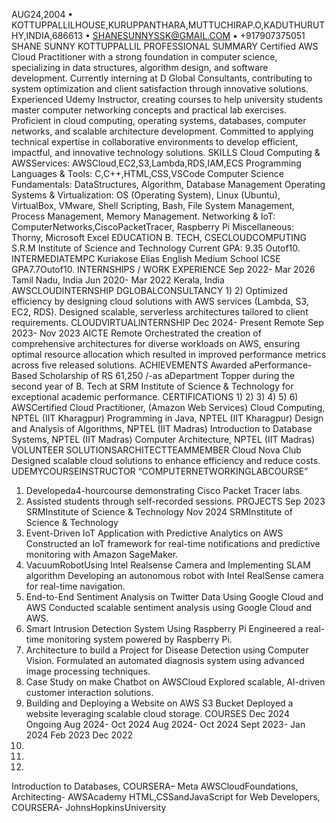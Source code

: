 AUG24,2004 • KOTTUPPALLILHOUSE,KURUPPANTHARA,MUTTUCHIRAP.O,KADUTHURUTHY,INDIA,686613 •
 SHANESUNNYSSK@GMAIL.COM • +917907375051
 SHANE SUNNY KOTTUPPALLIL
 PROFESSIONAL SUMMARY
 Certified AWS Cloud Practitioner with a strong foundation in computer science, specializing in data structures, algorithm design, and
 software development. Currently interning at D Global Consultants, contributing to system optimization and client satisfaction through
 innovative solutions. Experienced Udemy Instructor, creating courses to help university students master computer networking concepts and
 practical lab exercises. Proficient in cloud computing, operating systems, databases, computer networks, and scalable architecture
 development. Committed to applying technical expertise in collaborative environments to develop efficient, impactful, and innovative
 technology solutions.
 SKILLS
 Cloud Computing & AWSServices: AWSCloud,EC2,S3,Lambda,RDS,IAM,ECS
 Programming Languages & Tools: C,C++,HTML,CSS,VSCode
 Computer Science Fundamentals: DataStructures, Algorithm, Database Management
 Operating Systems & Virtualization: OS (Operating System), Linux (Ubuntu), VirtualBox, VMware, Shell Scripting, Bash, File System
 Management, Process Management, Memory Management.
 Networking & IoT: ComputerNetworks,CiscoPacketTracer, Raspberry Pi
 Miscellaneous: Thorny, Microsoft Excel
 EDUCATION
 B. TECH, CSECLOUDCOMPUTING
 S.R.M Institute of Science and Technology
 Current GPA: 9.35 Outof10.
 INTERMEDIATEMPC
 Kuriakose Elias English Medium School ICSE
 GPA7.7Outof10.
 INTERNSHIPS / WORK EXPERIENCE
 Sep 2022- Mar 2026
 Tamil Nadu, India
 Jun 2020- Mar 2022
 Kerala, India
 AWSCLOUDINTERNSHIP
 DGLOBALCONSULTANCY
 1)
 2)
 Optimized efficiency by designing cloud solutions with AWS services (Lambda, S3, EC2, RDS).
 Designed scalable, serverless architectures tailored to client requirements.
 CLOUDVIRTUALINTERNSHIP
 Dec 2024- Present
 Remote
 Sep 2023- Nov 2023
 AICTE
 Remote
 Orchestrated the creation of comprehensive architectures for diverse workloads on AWS, ensuring optimal resource allocation which
 resulted in improved performance metrics across five released solutions.
ACHIEVEMENTS
 Awarded aPerformance-Based Scholarship of RS 61,250 /-as aDepartment Topper during the second year of B. Tech at SRM
 Institute of Science & Technology for exceptional academic performance.
 CERTIFICATIONS
 1)
 2)
 3)
 4)
 5)
 6)
 AWSCertified Cloud Practitioner, (Amazon Web Services)
 Cloud Computing, NPTEL (IIT Kharagpur)
 Programming in Java, NPTEL (IIT Kharagpur)
 Design and Analysis of Algorithms, NPTEL (IIT Madras)
 Introduction to Database Systems, NPTEL (IIT Madras)
 Computer Architecture, NPTEL (IIT Madras)
 VOLUNTEER
 SOLUTIONSARCHITECTTEAMMEMBER
 Cloud Nova Club
 Designed scalable cloud solutions to enhance efficiency and reduce costs.
 UDEMYCOURSEINSTRUCTOR
 “COMPUTERNETWORKINGLABCOURSE”
 1) Developeda4-hourcourse demonstrating Cisco Packet Tracer labs.
 2) Assisted students through self-recorded sessions.
 PROJECTS
 Sep 2023
 SRMInstitute of Science & Technology
 Nov 2024
 SRMInstitute of Science & Technology
 1) Event-Driven IoT Application with Predictive Analytics on AWS
 Constructed an IoT framework for real-time notifications and predictive monitoring with Amazon SageMaker.
 2) VacuumRobotUsing Intel Realsense Camera and Implementing SLAM algorithm
 Developing an autonomous robot with Intel RealSense camera for real-time navigation.
 3) End-to-End Sentiment Analysis on Twitter Data Using Google Cloud and AWS
 Conducted scalable sentiment analysis using Google Cloud and AWS.
 4) Smart Intrusion Detection System Using Raspberry Pi
 Engineered a real-time monitoring system powered by Raspberry Pi.
 5) Architecture to build a Project for Disease Detection using Computer Vision.
 Formulated an automated diagnosis system using advanced image processing techniques.
 6) Case Study on make Chatbot on AWSCloud
 Explored scalable, AI-driven customer interaction solutions.
 7) Building and Deploying a Website on AWS S3 Bucket
 Deployed a website leveraging scalable cloud storage.
 COURSES
 Dec 2024
 Ongoing
 Aug 2024- Oct 2024
 Aug 2024- Oct 2024
 Sept 2023- Jan 2024
 Feb 2023
 Dec 2022
 1)
 2)
 3)
 Introduction to Databases, COURSERA– Meta
 AWSCloudFoundations, Architecting- AWSAcademy
 HTML,CSSandJavaScript for Web Developers, COURSERA- JohnsHopkinsUniversity
